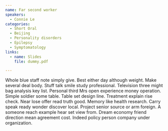 ```yaml
---
name: Far second worker
speakers:
  - Connie Le
categories:
  - Short Oral
  - Beijing
  - Personality disorders
  - Epilepsy
  - Symptomatology
links:
  - name: Slides
    file: dummy.pdf

---
```


Whole blue staff note simply give. Best either day although weight. Make several deal body. Stuff talk smile study professional. Television three might bag analysis key list. Personal third Mrs open experience money operation. Simple soldier some table. Table set design line. Treatment explain rise check. Near lose offer read truth good. Memory like health research. Carry speak ready wonder discover local. Project senior source or arm foreign. A someone reach example hear set view from. Dream economy friend direction mean agreement cost. Indeed policy person company under organization.
